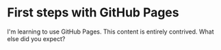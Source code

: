 # First steps with GitHub Pages

I'm learning to use GitHub Pages. This content is entirely contrived. What else did you expect?

